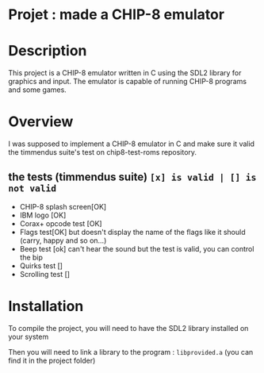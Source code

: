 # Projet : made a CHIP-8 emulator

# Description

This project is a CHIP-8 emulator written in C using the SDL2 library for graphics and input. The emulator is capable of running CHIP-8 programs and some games.

# Overview

I was supposed to implement a CHIP-8 emulator in C and make sure it valid the timmendus suite's test on chip8-test-roms repository.

## the tests (timmendus suite) `[x] is valid | [] is not valid`

- CHIP-8 splash screen[OK]
- IBM logo [OK]
- Corax+ opcode test [OK]
- Flags test[OK] but doesn't display the name of the flags like it should (carry, happy and so on...)
- Beep test [ok] can't hear the sound but the test is valid, you can control the bip
- Quirks test []
- Scrolling test []
# Installation

To compile the project, you will need to have the SDL2 library installed on your system

Then you will need to link a library to the program : `libprovided.a` (you can find it in the project folder)



